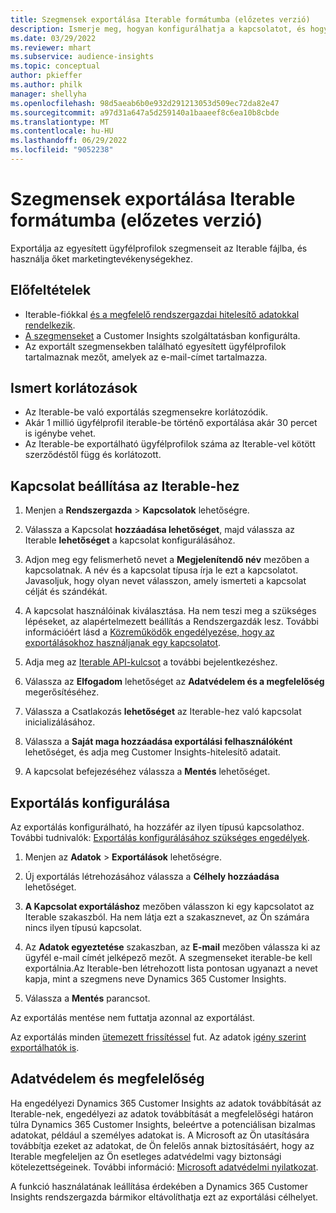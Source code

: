 ```yaml
---
title: Szegmensek exportálása Iterable formátumba (előzetes verzió)
description: Ismerje meg, hogyan konfigurálhatja a kapcsolatot, és hogyan exportálhatja az Iterable-be.
ms.date: 03/29/2022
ms.reviewer: mhart
ms.subservice: audience-insights
ms.topic: conceptual
author: pkieffer
ms.author: philk
manager: shellyha
ms.openlocfilehash: 98d5aeab6b0e932d291213053d509ec72da82e47
ms.sourcegitcommit: a97d31a647a5d259140a1baaeef8c6ea10b8cbde
ms.translationtype: MT
ms.contentlocale: hu-HU
ms.lasthandoff: 06/29/2022
ms.locfileid: "9052238"
---
```

# <a name="export-segments-to-iterable-preview"></a>Szegmensek exportálása Iterable formátumba (előzetes verzió)

Exportálja az egyesített ügyfélprofilok szegmenseit az Iterable fájlba, és használja őket marketingtevékenységekhez.

## <a name="prerequisites"></a>Előfeltételek

-   Iterable-fiókkal [és a megfelelő rendszergazdai hitelesítő adatokkal rendelkezik](https://iterable.com/).
-   [A szegmenseket](segments.md) a Customer Insights szolgáltatásban konfigurálta.
-   Az exportált szegmensekben található egyesített ügyfélprofilok tartalmaznak mezőt, amelyek az e-mail-címet tartalmazza.

## <a name="known-limitations"></a>Ismert korlátozások

- Az Iterable-be való exportálás szegmensekre korlátozódik.
- Akár 1 millió ügyfélprofil iterable-be történő exportálása akár 30 percet is igénybe vehet. 
- Az Iterable-be exportálható ügyfélprofilok száma az Iterable-vel kötött szerződéstől függ és korlátozott.

## <a name="set-up-connection-to-iterable"></a>Kapcsolat beállítása az Iterable-hez

1. Menjen a **Rendszergazda** > **Kapcsolatok** lehetőségre.

1. Válassza a Kapcsolat **hozzáadása lehetőséget**, majd válassza az Iterable **lehetőséget** a kapcsolat konfigurálásához.

1. Adjon meg egy felismerhető nevet a **Megjelenítendő név** mezőben a kapcsolatnak. A név és a kapcsolat típusa írja le ezt a kapcsolatot. Javasoljuk, hogy olyan nevet válasszon, amely ismerteti a kapcsolat célját és szándékát.

1. A kapcsolat használóinak kiválasztása. Ha nem teszi meg a szükséges lépéseket, az alapértelmezett beállítás a Rendszergazdák lesz. További információért lásd a [Közreműködők engedélyezése, hogy az exportálásokhoz használjanak egy kapcsolatot](connections.md#allow-contributors-to-use-a-connection-for-exports).

1. Adja meg az [Iterable API-kulcsot](https://support.iterable.com/hc/en-us/articles/360043464871) a további bejelentkezéshez. 

1. Válassza az **Elfogadom** lehetőséget az **Adatvédelem és a megfelelőség** megerősítéséhez.

1. Válassza a Csatlakozás **lehetőséget** az Iterable-hez való kapcsolat inicializálásához.

1. Válassza a **Saját maga hozzáadása exportálási felhasználóként** lehetőséget, és adja meg Customer Insights-hitelesítő adatait.

1. A kapcsolat befejezéséhez válassza a **Mentés** lehetőséget.

## <a name="configure-an-export"></a>Exportálás konfigurálása

Az exportálás konfigurálható, ha hozzáfér az ilyen típusú kapcsolathoz. További tudnivalók: [Exportálás konfigurálásához szükséges engedélyek](export-destinations.md#set-up-a-new-export).

1. Menjen az **Adatok** > **Exportálások** lehetőségre.

1. Új exportálás létrehozásához válassza a **Célhely hozzáadása** lehetőséget.

1. **A Kapcsolat exportáláshoz** mezőben válasszon ki egy kapcsolatot az Iterable szakaszból. Ha nem látja ezt a szakasznevet, az Ön számára nincs ilyen típusú kapcsolat.

3. Az **Adatok egyeztetése** szakaszban, az **E-mail** mezőben válassza ki az ügyfél e-mail címét jelképező mezőt. A szegmenseket iterable-be kell exportálnia.Az Iterable-ben létrehozott lista pontosan ugyanazt a nevet kapja, mint a szegmens neve Dynamics 365 Customer Insights.

1. Válassza a **Mentés** parancsot.

Az exportálás mentése nem futtatja azonnal az exportálást.

Az exportálás minden [ütemezett frissítéssel](system.md#schedule-tab) fut. Az adatok [igény szerint exportálhatók is](export-destinations.md#run-exports-on-demand). 


## <a name="data-privacy-and-compliance"></a>Adatvédelem és megfelelőség

Ha engedélyezi Dynamics 365 Customer Insights az adatok továbbítását az Iterable-nek, engedélyezi az adatok továbbítását a megfelelőségi határon túlra Dynamics 365 Customer Insights, beleértve a potenciálisan bizalmas adatokat, például a személyes adatokat is. A Microsoft az Ön utasítására továbbítja ezeket az adatokat, de Ön felelős annak biztosításáért, hogy az Iterable megfeleljen az Ön esetleges adatvédelmi vagy biztonsági kötelezettségeinek. További információ: [Microsoft adatvédelmi nyilatkozat](https://go.microsoft.com/fwlink/?linkid=396732).

A funkció használatának leállítása érdekében a Dynamics 365 Customer Insights rendszergazda bármikor eltávolíthatja ezt az exportálási célhelyet.
